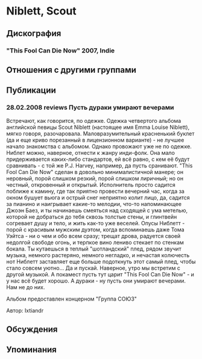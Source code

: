 # Niblett, Scout



## Дискография

### "This Fool Can Die Now" 2007, Indie




## Отношения с другими группами


## Публикации

### 28.02.2008 reviews Пусть дураки умирают вечерами

<P>Встречают, как говорится, по одежке. Одежка четвертого альбома английской певицы Scout Niblett (настоящее имя Emma Louise Niblett), мягко говоря, разочаровала. Маловразумительный красненький буклет (да и еще криво порезанный в лицензионном варианте) - не лучшее начало знакомства с альбомом. Однако провожают уже не по одежке. Ниблет можно, наверное, отнести к жанру инди-фолк. Она мало придерживается каких-либо стандартов, ей всё равно, с кем её будут сравнивать - с той же P.J. Harvey, например, да пусть сранивают. "This Fool Can Die Now" сделан в довольно минималистичной манере; он неровный, порой слишком резкий, порой слишком лиричный; но он честный, откровенный и открытый. Исполнитель просто садится поближе к камину, где так приятно провести вечерний час, когда за окном бушует вьюга и&nbsp;острый снег неприятно колит лицо, да, садится за пианино и наигрывает какие-то мелодии, что-то напоминающее Джоэн Баез, и ты начинаешь смеяться над сходящей с ума метелью, которой не добраться до тебя сквозь толстые стены, и глинтвейн согревает душу и тело, и жить как-то уже веселей. Опусы Ниблетт - порой с красивым мужским дуэтом, когда вспоминаешь даже Тома Уэйтса - ни о чем и обо всем сразу; трещат дрова, радуется своей недолгой свободе огонь, и терпкое вино лениво стекает по стенкам бокала. Ты кутаешься в теплый "шотландский" плед, рядом звучит музыка, немного растеряно, немного негладко, и нечастая колючесть нот Ниблетт заставляет еще больше подоткнуть этот самый плед, чтобы стало совсем уютно... Да и пускай. Наверное, утро мы встретим с другой музыкой. А покамест пусть тут царит "This Fool Can Die Now" - и у нас всё будет хорошо. А дураки - ну пусть они умирают вечерами. Нам не до них.</P>
<P>Альбом предоставлен концерном "Группа СОЮЗ"</P>
Автор: Ixtiandr


## Обсуждения


## Упоминания

